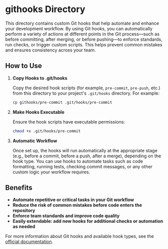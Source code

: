 # githooks Directory

This directory contains custom Git hooks that help automate and enhance your development workflow. By using Git hooks, you can automatically perform a variety of actions at different points in the Git process—such as before committing, after merging, or before pushing—to enforce standards, run checks, or trigger custom scripts. This helps prevent common mistakes and ensures consistency across your team.

## How to Use

1. **Copy Hooks to .git/hooks**

   Copy the desired hook scripts (for example, `pre-commit`, `pre-push`, etc.) from this directory to your project's `.git/hooks` directory. For example:

   ```sh
   cp githooks/pre-commit .git/hooks/pre-commit
   ```

2. **Make Hooks Executable**

   Ensure the hook scripts have executable permissions:

   ```sh
   chmod +x .git/hooks/pre-commit
   ```

3. **Automatic Workflow**

   Once set up, the hooks will run automatically at the appropriate stage (e.g., before a commit, before a push, after a merge), depending on the hook type. You can use hooks to automate tasks such as code formatting, running tests, checking commit messages, or any other custom logic your workflow requires.

## Benefits

- **Automate repetitive or critical tasks in your Git workflow**
- **Reduce the risk of common mistakes before code enters the repository**
- **Enforce team standards and improve code quality**
- **Easily extendable: add new hooks for additional checks or automation as needed**

For more information about Git hooks and available hook types, see the [official documentation](https://git-scm.com/docs/githooks).
